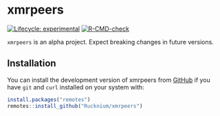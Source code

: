 
# xmrpeers

  <!-- badges: start -->
  [![Lifecycle:
experimental](https://img.shields.io/badge/lifecycle-experimental-orange.svg)](https://lifecycle.r-lib.org/articles/stages.html)
  [![R-CMD-check](https://github.com/Rucknium/xmrpeers/actions/workflows/R-CMD-check.yaml/badge.svg)](https://github.com/Rucknium/xmrpeers/actions/workflows/R-CMD-check.yaml)
  <!-- badges: end -->

`xmrpeers` is an alpha project. Expect breaking changes in future versions.

## Installation

You can install the development version of xmrpeers from [GitHub](https://github.com/) if you have `git` and `curl` installed on your system with:

```R
install.packages("remotes")
remotes::install_github("Rucknium/xmrpeers")
```

